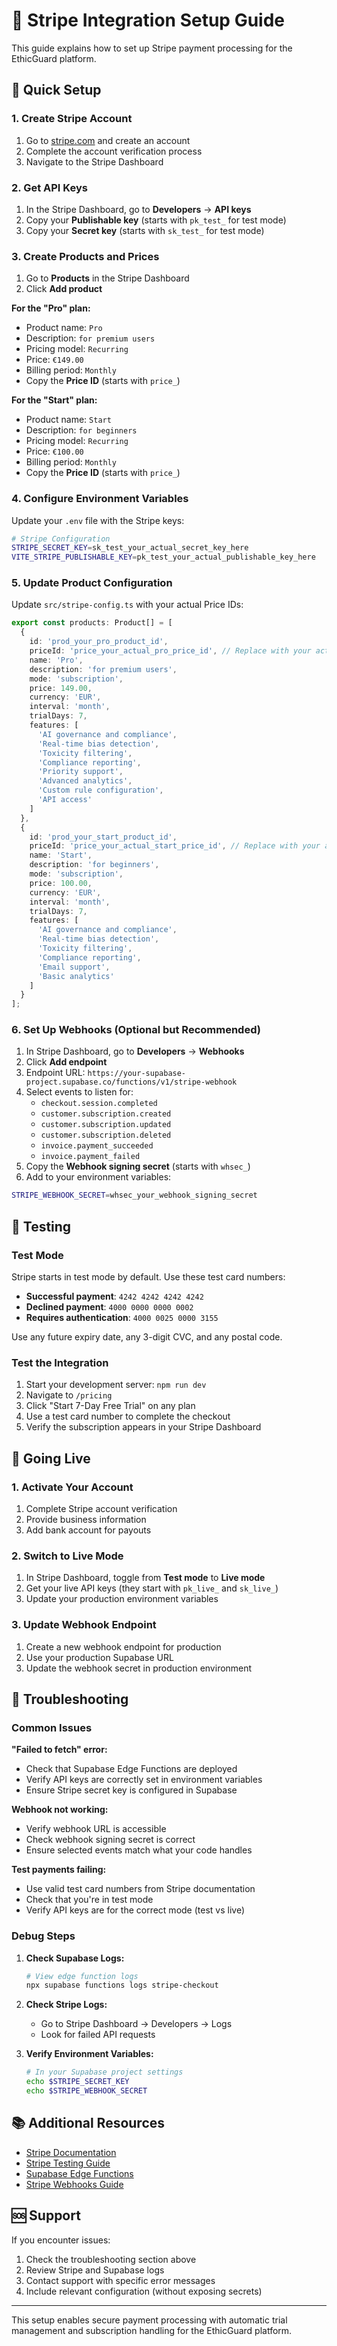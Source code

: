 # 🔧 Stripe Integration Setup Guide

This guide explains how to set up Stripe payment processing for the EthicGuard platform.

## 🚀 Quick Setup

### 1. Create Stripe Account

1. Go to [stripe.com](https://stripe.com) and create an account
2. Complete the account verification process
3. Navigate to the Stripe Dashboard

### 2. Get API Keys

1. In the Stripe Dashboard, go to **Developers** → **API keys**
2. Copy your **Publishable key** (starts with `pk_test_` for test mode)
3. Copy your **Secret key** (starts with `sk_test_` for test mode)

### 3. Create Products and Prices

1. Go to **Products** in the Stripe Dashboard
2. Click **Add product**

**For the "Pro" plan:**
- Product name: `Pro`
- Description: `for premium users`
- Pricing model: `Recurring`
- Price: `€149.00`
- Billing period: `Monthly`
- Copy the **Price ID** (starts with `price_`)

**For the "Start" plan:**
- Product name: `Start`
- Description: `for beginners`
- Pricing model: `Recurring`
- Price: `€100.00`
- Billing period: `Monthly`
- Copy the **Price ID** (starts with `price_`)

### 4. Configure Environment Variables

Update your `.env` file with the Stripe keys:

```bash
# Stripe Configuration
STRIPE_SECRET_KEY=sk_test_your_actual_secret_key_here
VITE_STRIPE_PUBLISHABLE_KEY=pk_test_your_actual_publishable_key_here
```

### 5. Update Product Configuration

Update `src/stripe-config.ts` with your actual Price IDs:

```typescript
export const products: Product[] = [
  {
    id: 'prod_your_pro_product_id',
    priceId: 'price_your_actual_pro_price_id', // Replace with your actual Price ID
    name: 'Pro',
    description: 'for premium users',
    mode: 'subscription',
    price: 149.00,
    currency: 'EUR',
    interval: 'month',
    trialDays: 7,
    features: [
      'AI governance and compliance',
      'Real-time bias detection',
      'Toxicity filtering',
      'Compliance reporting',
      'Priority support',
      'Advanced analytics',
      'Custom rule configuration',
      'API access'
    ]
  },
  {
    id: 'prod_your_start_product_id',
    priceId: 'price_your_actual_start_price_id', // Replace with your actual Price ID
    name: 'Start',
    description: 'for beginners',
    mode: 'subscription',
    price: 100.00,
    currency: 'EUR',
    interval: 'month',
    trialDays: 7,
    features: [
      'AI governance and compliance',
      'Real-time bias detection',
      'Toxicity filtering',
      'Compliance reporting',
      'Email support',
      'Basic analytics'
    ]
  }
];
```

### 6. Set Up Webhooks (Optional but Recommended)

1. In Stripe Dashboard, go to **Developers** → **Webhooks**
2. Click **Add endpoint**
3. Endpoint URL: `https://your-supabase-project.supabase.co/functions/v1/stripe-webhook`
4. Select events to listen for:
   - `checkout.session.completed`
   - `customer.subscription.created`
   - `customer.subscription.updated`
   - `customer.subscription.deleted`
   - `invoice.payment_succeeded`
   - `invoice.payment_failed`
5. Copy the **Webhook signing secret** (starts with `whsec_`)
6. Add to your environment variables:

```bash
STRIPE_WEBHOOK_SECRET=whsec_your_webhook_signing_secret
```

## 🧪 Testing

### Test Mode

Stripe starts in test mode by default. Use these test card numbers:

- **Successful payment**: `4242 4242 4242 4242`
- **Declined payment**: `4000 0000 0000 0002`
- **Requires authentication**: `4000 0025 0000 3155`

Use any future expiry date, any 3-digit CVC, and any postal code.

### Test the Integration

1. Start your development server: `npm run dev`
2. Navigate to `/pricing`
3. Click "Start 7-Day Free Trial" on any plan
4. Use a test card number to complete the checkout
5. Verify the subscription appears in your Stripe Dashboard

## 🚀 Going Live

### 1. Activate Your Account

1. Complete Stripe account verification
2. Provide business information
3. Add bank account for payouts

### 2. Switch to Live Mode

1. In Stripe Dashboard, toggle from **Test mode** to **Live mode**
2. Get your live API keys (they start with `pk_live_` and `sk_live_`)
3. Update your production environment variables

### 3. Update Webhook Endpoint

1. Create a new webhook endpoint for production
2. Use your production Supabase URL
3. Update the webhook secret in production environment

## 🔧 Troubleshooting

### Common Issues

**"Failed to fetch" error:**
- Check that Supabase Edge Functions are deployed
- Verify API keys are correctly set in environment variables
- Ensure Stripe secret key is configured in Supabase

**Webhook not working:**
- Verify webhook URL is accessible
- Check webhook signing secret is correct
- Ensure selected events match what your code handles

**Test payments failing:**
- Use valid test card numbers from Stripe documentation
- Check that you're in test mode
- Verify API keys are for the correct mode (test vs live)

### Debug Steps

1. **Check Supabase Logs:**
   ```bash
   # View edge function logs
   npx supabase functions logs stripe-checkout
   ```

2. **Check Stripe Logs:**
   - Go to Stripe Dashboard → Developers → Logs
   - Look for failed API requests

3. **Verify Environment Variables:**
   ```bash
   # In your Supabase project settings
   echo $STRIPE_SECRET_KEY
   echo $STRIPE_WEBHOOK_SECRET
   ```

## 📚 Additional Resources

- [Stripe Documentation](https://stripe.com/docs)
- [Stripe Testing Guide](https://stripe.com/docs/testing)
- [Supabase Edge Functions](https://supabase.com/docs/guides/functions)
- [Stripe Webhooks Guide](https://stripe.com/docs/webhooks)

## 🆘 Support

If you encounter issues:

1. Check the troubleshooting section above
2. Review Stripe and Supabase logs
3. Contact support with specific error messages
4. Include relevant configuration (without exposing secrets)

---

This setup enables secure payment processing with automatic trial management and subscription handling for the EthicGuard platform.